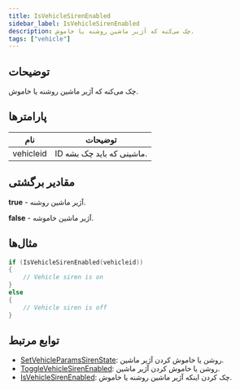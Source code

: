 ```yaml
---
title: IsVehicleSirenEnabled
sidebar_label: IsVehicleSirenEnabled
description: چک می‌کنه که آژیر ماشین روشنه یا خاموش.
tags: ["vehicle"]
---
```


<VersionWarn version='omp v1.1.0.2612' />

## توضیحات

چک می‌کنه که آژیر ماشین روشنه یا خاموش.

## پارامترها

| نام       | توضیحات                        |
|-----------|---------------------------------|
| vehicleid | ID ماشینی که باید چک بشه.       |

## مقادیر برگشتی

**true** - آژیر ماشین روشنه.

**false** - آژیر ماشین خاموشه.

## مثال‌ها

```c
if (IsVehicleSirenEnabled(vehicleid))
{
    // Vehicle siren is on
}
else
{
    // Vehicle siren is off
}
```

## توابع مرتبط

- [SetVehicleParamsSirenState](SetVehicleParamsSirenState): روشن یا خاموش کردن آژیر ماشین.
- [ToggleVehicleSirenEnabled](ToggleVehicleSirenEnabled): روشن یا خاموش کردن آژیر ماشین.
- [IsVehicleSirenEnabled](IsVehicleSirenEnabled): چک کردن اینکه آژیر ماشین روشنه یا خاموش.